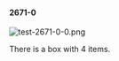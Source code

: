 #### 2671-0
![test-2671-0-0.png](https://github.com/lil-lab/nlvr/raw/master/nlvr/test/images/2/test-2671-0-0.png "test-2671-0-0.png")

There is a box with 4 items.